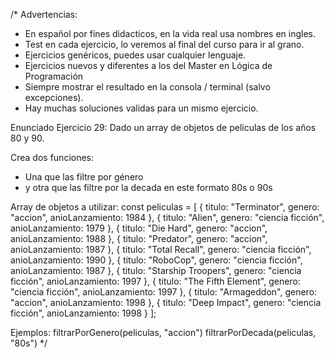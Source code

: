 /*
Advertencias:
- En español por fines didacticos, en la vida real usa nombres en ingles.
- Test en cada ejercicio, lo veremos al final del curso para ir al grano.
- Ejercicios genéricos, puedes usar cualquier lenguaje.
- Ejercicios nuevos y diferentes a los del Master en Lógica de Programación
- Siempre mostrar el resultado en la consola / terminal (salvo excepciones).
- Hay muchas soluciones validas para un mismo ejercicio.
 
Enunciado Ejercicio 29:
Dado un array de objetos de peliculas de los años 80 y 90. 
 
Crea dos funciones:
- Una que las filtre por género
- y otra que las filtre por la decada en este formato 80s o 90s
 
Array de objetos a utilizar:
const peliculas = [
    { titulo: "Terminator", genero: "accion", anioLanzamiento: 1984 },
    { titulo: "Alien", genero: "ciencia ficción", anioLanzamiento: 1979 },
    { titulo: "Die Hard", genero: "accion", anioLanzamiento: 1988 },
    { titulo: "Predator", genero: "accion", anioLanzamiento: 1987 },
    { titulo: "Total Recall", genero: "ciencia ficción", anioLanzamiento: 1990 },
    { titulo: "RoboCop", genero: "ciencia ficción", anioLanzamiento: 1987 },
    { titulo: "Starship Troopers", genero: "ciencia ficción", anioLanzamiento: 1997 },
    { titulo: "The Fifth Element", genero: "ciencia ficción", anioLanzamiento: 1997 },
    { titulo: "Armageddon", genero: "accion", anioLanzamiento: 1998 },
    { titulo: "Deep Impact", genero: "ciencia ficción", anioLanzamiento: 1998 }
  ];
 
Ejemplos:
filtrarPorGenero(peliculas, "accion")
filtrarPorDecada(peliculas, "80s")
*/